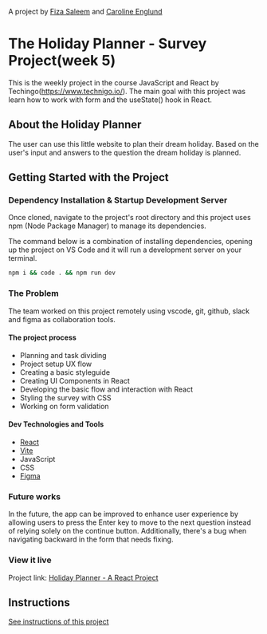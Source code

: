 A project by [Fiza Saleem](https://github.com/filzasaleem) and [Caroline Englund](https://github.com/carrocarrocarro/)

# The Holiday Planner - Survey Project(week 5)

This is the weekly project in the course JavaScript and React by Techingo(https://www.technigo.io/). The main goal with this project was learn how to work with form and the useState() hook in React. 

## About the Holiday Planner

The user can use this little website to plan their dream holiday. Based on the user's input and answers to the question the dream holiday is planned. 


## Getting Started with the Project

### Dependency Installation & Startup Development Server

Once cloned, navigate to the project's root directory and this project uses npm (Node Package Manager) to manage its dependencies.

The command below is a combination of installing dependencies, opening up the project on VS Code and it will run a development server on your terminal.

```bash
npm i && code . && npm run dev
```

### The Problem

The team worked on this project remotely using vscode, git, github, slack and figma as collaboration tools. 

#### The project process
* Planning and task dividing
* Project setup
UX flow
* Creating a basic styleguide
* Creating UI Components in React
* Developing the basic flow and interaction with React
* Styling the survey with CSS
* Working on form validation

#### Dev Technologies and Tools
* [React](https://react.dev/)
* [Vite](https://vitejs.dev/)
* JavaScript
* CSS
* [Figma](https://www.figma.com/)

### Future works
In the future, the app can be improved to enhance user experience by allowing users to press the Enter key to move to the next question instead of relying solely on the continue button. Additionally, there's a bug when navigating backward in the form that needs fixing.

### View it live

Project link: [Holiday Planner - A React Project](https://our-survey-project.netlify.app/)

## Instructions

<a href="instructions.md">
   See instructions of this project
</a>


